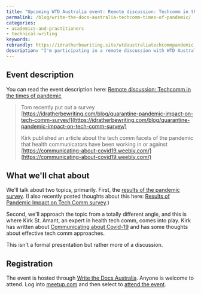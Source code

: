 ```yaml
---
title: "Upcoming WTD Australia event: Remote discussion: Techcomm in the times of pandemic"
permalink: /blog/write-the-docs-australia-techcomm-times-of-pandemic/
categories:
- academics-and-practitioners
- technical-writing
keywords:
rebrandly: https://idratherbewriting.site/wtdaustraliatechcommpandemic
description: "I'm participating in a remote discussion with WTD Australia this Friday, May 29, 2020, in an event called <a href='https://www.meetup.com/Write-the-Docs-Australia/events/270641270/'>Techcomm in the times of pandemic</a>. Other participants include Kirk St. Amant, Swapnil Ogale, and Sarah Maddox."
---
```


## Event description

You can read the event description here: [Remote discussion: Techcomm in the times of pandemic](https://www.meetup.com/Write-the-Docs-Australia/events/270641270/)

> Tom recently put out a survey [https://idratherbewriting.com/blog/quarantine-pandemic-impact-on-tech-comm-survey/](https://idratherbewriting.com/blog/quarantine-pandemic-impact-on-tech-comm-survey/)
>
> Kirk published an article about the tech comm facets of the pandemic that health communicators have been working in or against [https://communicating-about-covid19.weebly.com/](https://communicating-about-covid19.weebly.com/)

## What we'll chat about

We'll talk about two topics, primarily. First, the [results of the pandemic survey](https://www.questionpro.com/t/PGzGMZhSHg). (I also recently posted thoughts about this here: [Results of Pandemic Impact on Tech Comm survey](https://idratherbewriting.com/blog/results-of-pandemic-impact-on-tech-comm-survey/).)

Second, we'll approach the topic from a totally different angle, and this is where Kirk St. Amant, an expert in health tech comm, comes into play. Kirk has written about [Communicating about Covid-19](https://communicating-about-covid19.weebly.com/) and has some thoughts about effective tech comm approaches.

This isn't a formal presentation but rather more of a discussion.

## Registration

The event is hosted through [Write the Docs Australia](https://www.meetup.com/Write-the-Docs-Australia/events/). Anyone is welcome to attend. Log into [meetup.com](https://www.meetup.com) and then select to [attend the event](https://www.meetup.com/Write-the-Docs-Australia/events/270641270/).
